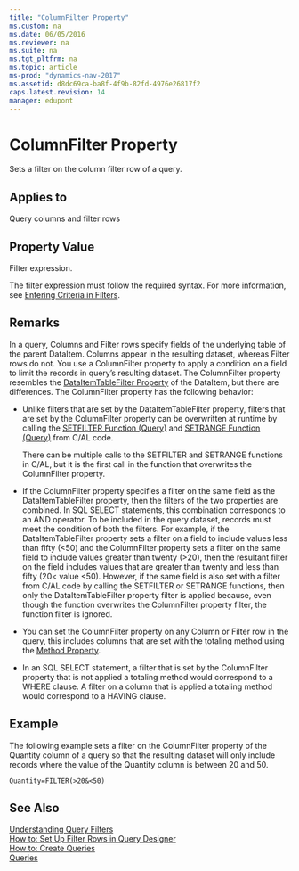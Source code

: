 ```yaml
---
title: "ColumnFilter Property"
ms.custom: na
ms.date: 06/05/2016
ms.reviewer: na
ms.suite: na
ms.tgt_pltfrm: na
ms.topic: article
ms-prod: "dynamics-nav-2017"
ms.assetid: d8dc69ca-ba8f-4f9b-82fd-4976e26817f2
caps.latest.revision: 14
manager: edupont
---
```

# ColumnFilter Property
Sets a filter on the column filter row of a query.  
  
## Applies to  
 Query columns and filter rows  
  
## Property Value  
 Filter expression.  
  
 The filter expression must follow the required syntax. For more information, see [Entering Criteria in Filters](Entering-Criteria-in-Filters.md).  
  
## Remarks  
 In a query, Columns and Filter rows specify fields of the underlying table of the parent DataItem. Columns appear in the resulting dataset, whereas Filter rows do not. You use a ColumnFilter property to apply a condition on a field to limit the records in query’s resulting dataset. The ColumnFilter property resembles the [DataItemTableFilter Property](DataItemTableFilter-Property.md) of the DataItem, but there are differences. The ColumnFilter property has the following behavior:  
  
-   Unlike filters that are set by the DataItemTableFilter property, filters that are set by the ColumnFilter property can be overwritten at runtime by calling the [SETFILTER Function \(Query\)](SETFILTER-Function--Query-.md) and [SETRANGE Function \(Query\)](SETRANGE-Function--Query-.md) from C/AL code.  
  
     There can be multiple calls to the SETFILTER and SETRANGE functions in C/AL, but it is the first call in the function that overwrites the ColumnFilter property.  
  
-   If the ColumnFilter property specifies a filter on the same field as the DataItemTableFilter property, then the filters of the two properties are combined. In SQL SELECT statements, this combination corresponds to an AND operator. To be included in the query dataset, records must meet the condition of both the filters. For example, if the DataItemTableFilter property sets a filter on a field to include values less than fifty \(\<50\) and the ColumnFilter property sets a filter on the same field to include values greater than twenty \(>20\), then the resultant filter on the field includes values that are greater than twenty and less than fifty \(20\< value \<50\). However, if the same field is also set with a filter from C/AL code by calling the SETFILTER or SETRANGE functions, then only the DataItemTableFilter property filter is applied because, even though the function overwrites the ColumnFilter property filter, the function filter is ignored.  
  
-   You can set the ColumnFilter property on any Column or Filter row in the query, this includes columns that are set with the totaling method using the [Method Property](Method-Property.md).  
  
-   In an SQL SELECT statement, a filter that is set by the ColumnFilter property that is not applied a totaling method would correspond to a WHERE clause. A filter on a column that is applied a totaling method would correspond to a HAVING clause.  
  
## Example  
 The following example sets a filter on the ColumnFilter property of the Quantity column of a query so that the resulting dataset will only include records where the value of the Quantity column is between 20 and 50.  
  
```  
Quantity=FILTER(>20&<50)  
```  
  
## See Also  
 [Understanding Query Filters](Understanding-Query-Filters.md)   
 [How to: Set Up Filter Rows in Query Designer](How-to--Set-Up-Filter-Rows-in-Query-Designer.md)   
 [How to: Create Queries](How-to--Create-Queries.md)   
 [Queries](Queries.md)